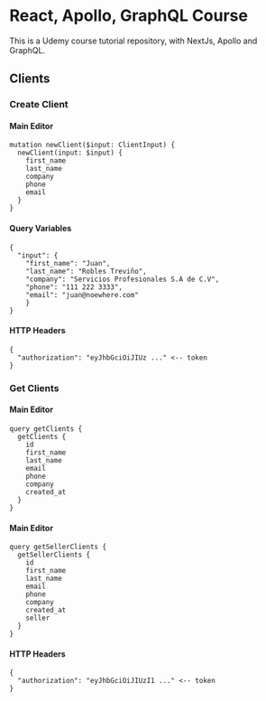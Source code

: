 # React, Apollo, GraphQL Course

This is a Udemy course tutorial repository, with NextJs, Apollo and GraphQL.

## Clients

### Create Client

#### Main Editor
```
mutation newClient($input: ClientInput) {
  newClient(input: $input) {
    first_name
    last_name
    company
    phone
    email
  }
}
```

#### Query Variables
```
{
  "input": {
   	"first_name": "Juan",
    "last_name": "Robles Treviño",
    "company": "Servicios Profesionales S.A de C.V",
    "phone": "111 222 3333",
    "email": "juan@noewhere.com"
	}
}
```

#### HTTP Headers
```
{
  "authorization": "eyJhbGciOiJIUz ..." <-- token
}
```

### Get Clients

#### Main Editor
```
query getClients {
  getClients {
    id
    first_name
    last_name
    email
    phone
    company
    created_at
  }
}
```

#### Main Editor

```
query getSellerClients {
  getSellerClients {
    id
    first_name
    last_name
    email
    phone
    company
    created_at
    seller
  }
}
```

#### HTTP Headers

```
{
  "authorization": "eyJhbGciOiJIUzI1 ..." <-- token
}
```